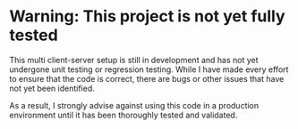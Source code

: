 # Warning: This project is not yet fully tested

This multi client-server setup is still in development and has not yet undergone unit testing or regression testing. While I have made every effort to ensure that the code is correct, there are bugs or other issues that have not yet been identified.

As a result, I strongly advise against using this code in a production environment until it has been thoroughly tested and validated. 
